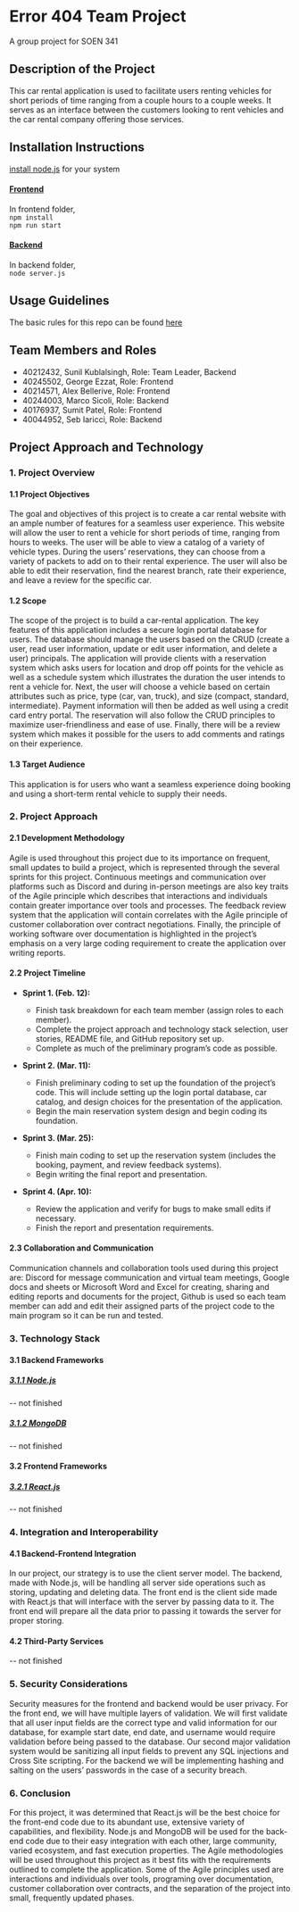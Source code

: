 # Error 404 Team Project
A group project for SOEN 341

## Description of the Project
This car rental application is used to facilitate users renting vehicles for short periods of time ranging from a couple hours to a couple weeks. It serves as an interface between the customers looking to rent vehicles and the car rental company offering those services. 

## Installation Instructions
<a href="https://nodejs.org/en/download">install node.js</a> for your system 


#### <ins>Frontend </ins>
In frontend folder,  
``npm install``  
``npm run start``

#### <ins>Backend </ins>
In backend folder,  
``node server.js``


## Usage Guidelines
The basic rules for this repo can be found <a href="https://github.com/hulksunil/Error_404-soen341projectW2024/wiki/Git-Rules">here</a> 

## Team Members and Roles
- 40212432, Sunil Kublalsingh, Role: Team Leader, Backend
- 40245502, George Ezzat, Role: Frontend
- 40214571, Alex Bellerive, Role: Frontend
- 40244003, Marco Sicoli, Role: Backend
- 40176937, Sumit Patel, Role: Frontend
- 40044952, Seb Iaricci, Role: Backend

## Project Approach and Technology

### 1. Project Overview
#### 1.1 Project Objectives
The goal and objectives of this project is to create a car rental website with an ample number of features for a seamless user experience. This website will allow the user to rent a vehicle for short periods of time, ranging from hours to weeks. The user will be able to view a catalog of a variety of vehicle types. During the users’ reservations, they can choose from a variety of packets to add on to their rental experience. The user will also be able to edit their reservation, find the nearest branch, rate their experience, and leave a review for the specific car.    


#### 1.2 Scope
The scope of the project is to build a car-rental application. The key features of this application includes a secure login portal database for users. The database should manage the users based on the CRUD (create a user, read user information, update or edit user information, and delete a user) principals. The application will provide clients with a reservation system which asks users for location and drop off points for the vehicle as well as a schedule system which illustrates the duration the user intends to rent a vehicle for. Next, the user will choose a vehicle based on certain attributes such as price, type (car, van, truck), and size (compact, standard, intermediate). Payment information will then be added as well using a credit card entry portal. The reservation will also follow the CRUD principles to maximize user-friendliness and ease of use. Finally, there will be a review system which makes it possible for the users to add comments and ratings on their experience.


#### 1.3 Target Audience
This application is for users who want a seamless experience doing booking and using a short-term rental vehicle to supply their needs.

### 2. Project Approach
#### 2.1 Development Methodology
Agile is used throughout this project due to its importance on frequent, small updates to build a project, which is represented through the several sprints for this project. Continuous meetings and communication over platforms such as Discord and during in-person meetings are also key traits of the Agile principle which describes that interactions and individuals contain greater importance over tools and processes. The feedback review system that the application will contain correlates with the Agile principle of customer collaboration over contract negotiations. Finally, the principle of working software over documentation is highlighted in the project’s emphasis on a very large coding requirement to create the application over writing reports.

#### 2.2 Project Timeline
* **Sprint 1. (Feb. 12):** 
    - Finish task breakdown for each team member (assign roles to each member).
    - Complete the project approach and technology stack selection, user stories, README file, and GitHub repository set up.
    - Complete as much of the preliminary program’s code as possible.

* **Sprint 2. (Mar. 11):** 
    - Finish preliminary coding to set up the foundation of the project’s code. This will include setting up the login portal database, car catalog, and design choices for the presentation of the application.
    - Begin the main reservation system design and begin coding its foundation.

* **Sprint 3. (Mar. 25):**
    - Finish main coding to set up the reservation system (includes the booking, payment, and review feedback systems).
    - Begin writing the final report and presentation.

* **Sprint 4. (Apr. 10):**
    - Review the application and verify for bugs to make small edits if necessary.
    - Finish the report and presentation requirements.


#### 2.3 Collaboration and Communication
Communication channels and collaboration tools used during this project are: Discord for message communication and virtual team meetings, Google docs and sheets or Microsoft Word and Excel for creating, sharing and editing reports and documents for the project, Github is used so each team member can add and edit their assigned parts of the project code to the main program so it can be run and tested.  

### 3. Technology Stack
#### 3.1 Backend Frameworks
##### <ins>3.1.1 Node.js</ins>
-- not finished

##### <ins>3.1.2 MongoDB</ins>
-- not finished

#### 3.2 Frontend Frameworks
##### <ins>3.2.1 React.js</ins>
-- not finished

### 4. Integration and Interoperability
#### 4.1 Backend-Frontend Integration
In our project, our strategy is to use the client server model. The backend, made with Node.js, will be handling all server side operations such as storing, updating and deleting data. The front end is the client side made with React.js that will interface with the server by passing data to it. The front end will prepare all the data prior to passing it towards the server for proper storing.

#### 4.2 Third-Party Services
-- not finished



### 5. Security Considerations
Security measures for the frontend and backend would be user privacy. For the front end, we will have multiple layers of validation. We will first validate that all user input fields are the correct type and valid information for our database, for example start date, end date, and username would require validation before being passed to the database. Our second major validation system would be sanitizing all input fields to prevent any SQL injections and Cross Site scripting. For the backend we will be implementing hashing and salting on the users’ passwords in the case of a security breach.
 
### 6. Conclusion 
 For this project, it was determined that React.js will be the best choice for the front-end code due to its abundant use, extensive variety of capabilities, and flexibility. Node.js and MongoDB will be used for the back-end code due to their easy integration with each other, large community, varied ecosystem, and fast execution properties. The Agile methodologies will be used throughout this project as it best fits with the requirements outlined to complete the application. Some of the Agile principles used are interactions and individuals over tools, programing over documentation, customer collaboration over contracts, and the separation of the project into small, frequently updated phases.